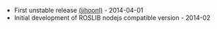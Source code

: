 * First unstable release [(jihoonl)](https://github.com/jihoonl/) - 2014-04-01
* Initial development of ROSLIB nodejs compatible version - 2014-02
